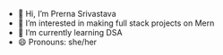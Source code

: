- 👋 Hi, I’m Prerna Srivastava
- 👀 I’m interested in making full stack projects on Mern
- 🌱 I’m currently learning DSA
- 😄 Pronouns: she/her

<!---
PSriva28/PSriva28 is a ✨ special ✨ repository because its `README.md` (this file) appears on your GitHub profile.
You can click the Preview link to take a look at your changes.
--->
